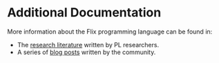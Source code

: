 # Additional Documentation

More information about the Flix programming language can be found in:

- The [research literature](./research-literature.md) written by PL researchers.
- A series of [blog posts](./blog-posts.md) written by the community.
